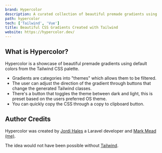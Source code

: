 ```yaml
---
brand: Hypercolor
description: A curated collection of beautiful premade gradients using default colors from the Tailwind palette as well as a selection of custom color gradients.
path: hypercolor
tech: ['Tailwind', 'Vue']
title: Beautiful CSS Gradients Created with Tailwind
website: https://hypercolor.dev/
---
```


## What is Hypercolor?

Hypercolor is a showcase of beautiful premade gradients using default colors from the Tailwind CSS palette.

- Gradients are categories into "themes" which allows them to be filtered.
- The user can adjust the direction of the gradient through buttons that change the generated Tailwind classes.
- There's a button that toggles the theme between dark and light, this is preset based on the users preferred OS theme.
- You can quickly copy the CSS through a copy to clipboard button.

## Author Credits

Hypercolor was created by [Jordi Hales](https://twitter.com/consolelogjordi) a Laravel developer and [Mark Mead (me)](https://twitter.com/itsmarkmead).

The idea would not have been possible without [Tailwind](https://tailwindcss.com/).
